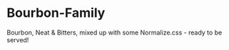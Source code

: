 # Bourbon-Family
Bourbon, Neat &amp; Bitters, mixed up with some Normalize.css - ready to be served!
